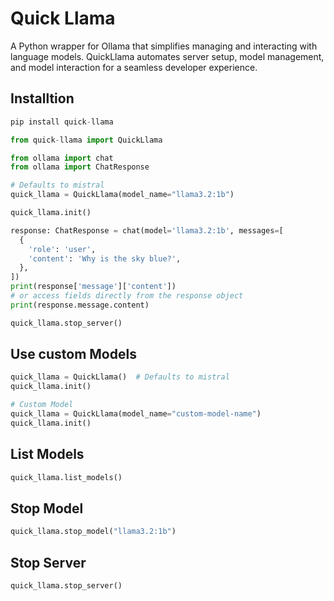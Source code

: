 # Quick Llama

A Python wrapper for Ollama that simplifies managing and interacting with language models. QuickLlama automates server setup, model management, and model interaction for a seamless developer experience.

## Installtion

```py
pip install quick-llama
```

```py
from quick-llama import QuickLlama

from ollama import chat
from ollama import ChatResponse

# Defaults to mistral
quick_llama = QuickLlama(model_name="llama3.2:1b")

quick_llama.init()

response: ChatResponse = chat(model='llama3.2:1b', messages=[
  {
    'role': 'user',
    'content': 'Why is the sky blue?',
  },
])
print(response['message']['content'])
# or access fields directly from the response object
print(response.message.content)

quick_llama.stop_server()

```

## Use custom Models

```py
quick_llama = QuickLlama()  # Defaults to mistral
quick_llama.init()

# Custom Model
quick_llama = QuickLlama(model_name="custom-model-name")
quick_llama.init()
```
## List Models

```py
quick_llama.list_models()
```

## Stop Model
```py
quick_llama.stop_model("llama3.2:1b")
```
## Stop Server

```py
quick_llama.stop_server()
```





